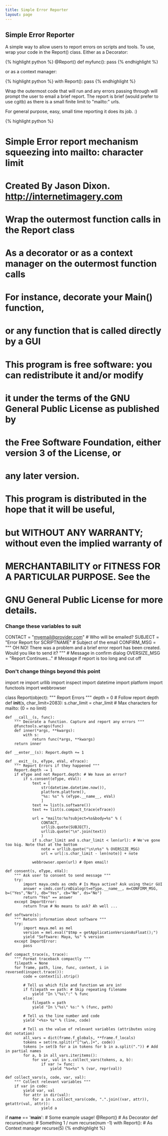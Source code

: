 ```yaml
---
title: Simple Error Reporter
layout: page
---
```

## Simple Error Reporter

A simple way to allow users to report errors on scripts and tools.
To use, wrap your code in the Report() class.
Either as a Decorator:

{% highlight python %}
@Report()
def myfunc():
    pass
{% endhighlight %}

or as a context manager:

{% highlight python %}
with Report():
    pass
{% endhighlight %}

Wrap the outermost code that will run and any errors passing through will prompt the user to email a brief report. The report is brief (would prefer to use cgitb) as there is a small finite limit to "mailto:" urls.

For general purpose, easy, small time reporting it does its job. :)

{% highlight python %}
# Simple Error report mechanism squeezing into mailto: character limit
# Created By Jason Dixon. http://internetimagery.com
#
# Wrap the outermost function calls in the Report class
# As a decorator or as a context manager on the outermost function calls
# For instance, decorate your Main() function,
# or any function that is called directly by a GUI
#
# This program is free software: you can redistribute it and/or modify
# it under the terms of the GNU General Public License as published by
# the Free Software Foundation, either version 3 of the License, or
# any later version.
#
# This program is distributed in the hope that it will be useful,
# but WITHOUT ANY WARRANTY; without even the implied warranty of
# MERCHANTABILITY or FITNESS FOR A PARTICULAR PURPOSE.  See the
# GNU General Public License for more details.

### Change these variables to suit ###

CONTACT = "myemail@provider.com" # Who will be emailed?
SUBJECT = "Error Report for SCRIPTNAME" # Subject of the email
CONFIRM_MSG = """
OH NO!
There was a problem and a brief error report has been created.
Would you like to send it?
""" # Message in confirm dialog
OVERSIZE_MSG = "Report Continues..." # Message if report is too long and cut off


### Don't change things beyond this point ###

import re
import urllib
import inspect
import datetime
import platform
import functools
import webbrowser

class Report(object):
    """ Report Errors """
    depth = 0 # Follow report depth
    def __init__(s, char_limit=2083):
        s.char_limit = char_limit # Max characters for mailto: (0 = no limit)

    def __call__(s, func):
        """ Decorate a function. Capture and report any errors """
        @functools.wraps(func)
        def inner(*args, **kwargs):
            with s:
                return func(*args, **kwargs)
        return inner

    def __enter__(s): Report.depth += 1

    def __exit__(s, eType, eVal, eTrace):
        """ Report Errors if they happened """
        Report.depth -= 1
        if eType and not Report.depth: # We have an error?
            if s.consent(eType, eVal):
                text = [
                    str(datetime.datetime.now()),
                    platform.platform(),
                    "%s: %s" % (eType.__name__, eVal)
                    ]
                text += list(s.software())
                text += list(s.compact_trace(eTrace))

                url = "mailto:%s?subject=%s&body=%s" % (
                    CONTACT,
                    urllib.quote(SUBJECT),
                    urllib.quote("\n".join(text))
                    )
                if s.char_limit and s.char_limit < len(url): # We've gone too big. Note that at the bottom
                    note = urllib.quote("\n\n%s" % OVERSIZE_MSG)
                    url = url[:s.char_limit - len(note)] + note

                webbrowser.open(url) # Open email!

    def consent(s, eType, eVal):
        """ Ask user to consent to send message """
        try:
            import maya.cmds as cmds # Is Maya active? Ask using their GUI
            answer = cmds.confirmDialog(t=eType.__name__, m=CONFIRM_MSG, b=("Yes","No"), db="Yes", cb="No", ds="No")
            return "Yes" == answer
        except ImportError:
            return True # No means to ask? Ah well ...

    def software(s):
        """ Return information about software """
        try:
            import maya.mel as mel
            version = mel.eval("$tmp = getApplicationVersionAsFloat();")
            yield "Software: Maya, %s" % version
        except ImportError:
            pass

    def compact_trace(s, trace):
        """ Format traceback compactly """
        filepath = None
        for frame, path, line, func, context, i in reversed(inspect.trace()):
            code = context[i].strip()

            # Tell us which file and function we are in!
            if filepath == path: # Skip repeating filename
                yield "In \"%s\":" % func
            else:
                filepath = path
                yield "In \"%s\" %s:" % (func, path)

            # Tell us the line number and code
            yield "<%s> %s" % (line, code)

            # Tell us the value of relevant variables (attributes using dot notation)
            all_vars = dict(frame.f_globals, **frame.f_locals)
            tokens = set(re.split(r"[^\w\.]+", code))
            tokens |= set(b for a in tokens for b in a.split(".")) # Add in partial names
            for a, b in all_vars.iteritems():
                for var, val in s.collect_vars(tokens, a, b):
                    if var != func:
                        yield "%s=%s" % (var, repr(val))

    def collect_vars(s, code, var, val):
        """ Collect relevant variables """
        if var in code:
            yield var, val
            for attr in dir(val):
                for a in s.collect_vars(code, ".".join((var, attr)), getattr(val, attr)):
                    yield a

if __name__ == '__main__':
    # Some example usage!
    @Report() # As Decorator
    def recurse(num):
        # Something
        1 / num
        recurse(num -1)
    with Report(): # As Context manager
        recurse(5)
{% endhighlight %}
